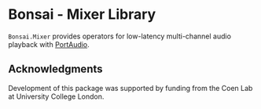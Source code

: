 # Bonsai - Mixer Library

`Bonsai.Mixer` provides operators for low-latency multi-channel audio playback with [PortAudio](https://www.portaudio.com/).

## Acknowledgments

Development of this package was supported by funding from the Coen Lab at University College London.

